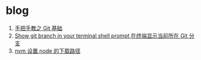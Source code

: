 # blog

1. [手把手教之 Git 基础](https://github.com/xhlwill/blog/issues/4)
2. [Show git branch in your terminal shell prompt 在终端显示当前所在 Git 分支](https://github.com/xhlwill/blog/issues/1)
3. [nvm 设置 node 的下载路径](https://github.com/xhlwill/blog/issues/7)
